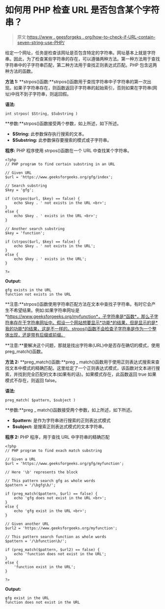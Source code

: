 # 如何用 PHP 检查 URL 是否包含某个字符串？

> 原文:[https://www . geesforgeks . org/how-to-check-if-URL-contain-seven-string-use-PHP/](https://www.geeksforgeeks.org/how-to-check-if-url-contain-certain-string-using-php/)

给定一个网址，任务是检查该网址是否包含特定的字符串。网址基本上就是字符串。因此，为了检查某些字符串的存在，可以遵循两种方法。第一种方法用于查找字符串中的子字符串匹配，第二种方法用于查找正则表达式匹配。PHP 包含这两种方法的函数。

**方法 1:**
**strpos()函数:**strpos()函数用于查找字符串中子字符串的第一次出现。如果子字符串存在，则函数返回子字符串的起始索引，否则如果在字符串(网址)中找不到子字符串，则返回假。

**语法:**

```
int strpos( $String, $Substring )
```

**参数:**strpos()函数接受两个参数，如上所述，如下所述。

*   **$String:** 此参数保存执行搜索的文本。
*   **$Substring:** 此参数保存要搜索的模式或子字符串。

**程序:** PHP 程序使用 strpos()函数在一个 URL 中查找某个字符串。

```
<?php
// PHP program to find certain substring in an URL

// Given URL
$url = 'https://www.geeksforgeeks.org/gfg/index';

// Search substring 
$key = 'gfg';

if (strpos($url, $key) == false) {
    echo $key . ' not exists in the URL <br>';
}
else {
    echo $key . ' exists in the URL <br>';
}

// Another search substring
$key = 'function';

if (strpos($url, $key) == false) {
    echo $key . ' not exists in the URL';
}
else {
    echo $key . ' exists in the URL';
}

?>
```

**Output:**

```
gfg exists in the URL 
function not exists in the URL

```

**注意:**strpos()函数使用字符串匹配方法在文本中查找子字符串。有时它会产生不希望结果。例如:如果字符串网址是*https://www.geeksforgeeks.org/myfunction*，子字符串是*函数*，那么子字符串存在于字符串网址中。假设一个网站想要显示*功能*的结果，但是显示的是*我的功能*的结果，这是不一样的。strpos()函数不会检查子字符串是作为一个整体出现，还是带有后缀或前缀。

**注意:**要解决这个问题，那就是找出字符串(URL)中是否存在确切的模式，使用 preg_match()函数。

**方法 2:**
**preg_match()函数:**preg _ match()函数用于使用正则表达式搜索来查找文本中模式的精确匹配。这里给定了一个正则表达式模式，该函数对文本进行搜索，并找到完全匹配的文本(如果有的话)。如果模式存在，此函数返回 true 如果模式不存在，则返回 false。

**语法:**

```
preg_match( $pattern, $subject )
```

**参数:**preg _ match()函数接受两个参数，如上所述，如下所述。

*   **$pattern:** 是作为字符串进行搜索的正则表达式模式
*   **$subject:** 是搜索正则表达式模式的文本字符串。

**程序 2:** PHP 程序，用于查找 URL 中字符串的精确匹配

```
<?php
// PHP program to find exach match substring

// Given a URL
$url = 'https://www.geeksforgeeks.org/gfg/myfunction';

// Here '\b' represents the block

// This pattern search gfg as whole words
$pattern = '/\bgfg\b/';

if (preg_match($pattern, $url) == false) {
    echo 'gfg does not exist in the URL <br>';
}
else {
    echo 'gfg exist in the URL <br>';
}

// Given another URL
$url2 = 'https://www.geeksforgeeks.org/myfunction';

// This pattern search function as whole words
$pattern = '/\bfunction\b/';

if (preg_match($pattern, $url2) == false) {
    echo 'function does not exist in the URL';
}
else {
    'function exist in the URL';
}

?>
```

**Output:**

```
gfg exist in the URL 
function does not exist in the URL

```